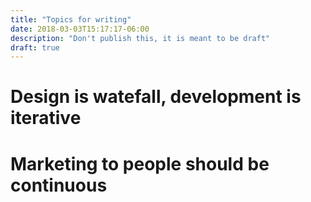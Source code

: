 ```yaml
---
title: "Topics for writing"
date: 2018-03-03T15:17:17-06:00
description: "Don't publish this, it is meant to be draft"
draft: true
---
```



# Design is watefall, development is iterative

# Marketing to people should be continuous
